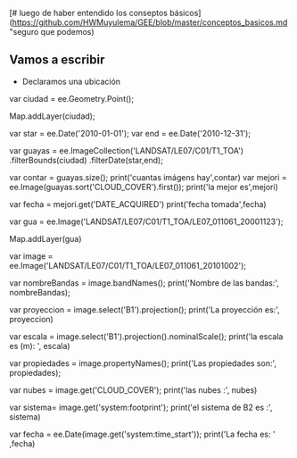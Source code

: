 [# luego de haber entendido los conseptos básicos](https://github.com/HWMuyulema/GEE/blob/master/conceptos_basicos.md "seguro que podemos)

## Vamos a escribir 

- Declaramos una ubicación

var ciudad = ee.Geometry.Point();

Map.addLayer(ciudad);

var star = ee.Date('2010-01-01');
var end = ee.Date('2010-12-31');

var guayas = ee.ImageCollection('LANDSAT/LE07/C01/T1_TOA')
.filterBounds(ciudad)
.filterDate(star,end);

var contar = guayas.size();
print('cuantas imágens hay',contar)
var mejori = ee.Image(guayas.sort('CLOUD_COVER').first());
print('la mejor es',mejori)

var fecha = mejori.get('DATE_ACQUIRED')
print('fecha tomada',fecha)

var gua = ee.Image('LANDSAT/LE07/C01/T1_TOA/LE07_011061_20001123');

Map.addLayer(gua)

var image  = ee.Image('LANDSAT/LE07/C01/T1_TOA/LE07_011061_20101002');


var nombreBandas = image.bandNames();
print('Nombre de las bandas:', nombreBandas);

var proyeccion = image.select('B1').projection();
print('La proyección es:', proyeccion)

var escala = image.select('B1').projection().nominalScale();
print('la escala es (m): ', escala)

var propiedades = image.propertyNames();
print('Las propiedades son:', propiedades);

var nubes = image.get('CLOUD_COVER');
print('las nubes :', nubes)


var sistema= image.get('system:footprint');
print('el sistema de B2 es :', sistema)


var fecha = ee.Date(image.get('system:time_start'));
print('La fecha es: ' ,fecha)







